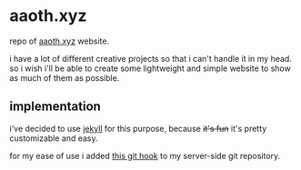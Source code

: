 # aaoth.xyz

repo of [aaoth.xyz](https://aaoth.xyz) website.

i have a lot of different creative projects so that i can't handle it in my head. so i wish i'll be able to create some lightweight and simple website to show as much of them as possible.

## implementation

i've decided to use [jekyll](https://jekyllrb.com) for this purpose, because ~~it's fun~~ it's pretty customizable and easy.

for my ease of use i added [this git hook](https://jekyllrb.com/docs/deployment/automated/) to my server-side git repository.
